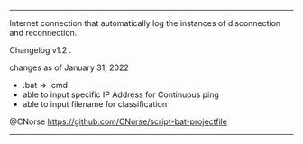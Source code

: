 ------------------------------------------------------

Internet connection that automatically log the 
instances of disconnection and reconnection.

Changelog v1.2
.

changes as of January 31, 2022 
- .bat => .cmd 
- able to input specific IP Address for Continuous ping 
- able to input filename for classification 

@CNorse https://github.com/CNorse/script-bat-projectfile

------------------------------------------------------